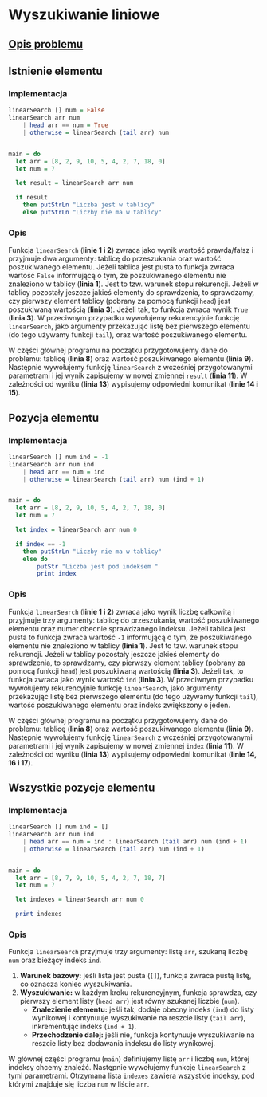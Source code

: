 # Wyszukiwanie liniowe

## [Opis problemu](../../../../algorithms/searching/linear-search.md)


## Istnienie elementu

### Implementacja

```haskell linenums="1"
linearSearch [] num = False
linearSearch arr num
    | head arr == num = True
    | otherwise = linearSearch (tail arr) num


main = do
  let arr = [8, 2, 9, 10, 5, 4, 2, 7, 18, 0]
  let num = 7

  let result = linearSearch arr num

  if result
    then putStrLn "Liczba jest w tablicy"
    else putStrLn "Liczby nie ma w tablicy"
```


### Opis

Funkcja `linearSearch` (**linie 1 i 2**) zwraca jako wynik wartość prawda/fałsz i przyjmuje dwa argumenty: tablicę do przeszukania oraz wartość poszukiwanego elementu. Jeżeli tablica jest pusta to funkcja zwraca wartość `False` informującą o tym, że poszukiwanego elementu nie znaleziono w tablicy (**linia 1**). Jest to tzw. warunek stopu rekurencji. Jeżeli w tablicy pozostały jeszcze jakieś elementy do sprawdzenia, to sprawdzamy, czy pierwszy element tablicy (pobrany za pomocą funkcji `head`) jest poszukiwaną wartością (**linia 3**). Jeżeli tak, to funkcja zwraca wynik `True` (**linia 3**). W przeciwnym przypadku wywołujemy rekurencyjnie funkcję `linearSearch`, jako argumenty przekazując listę bez pierwszego elementu (do tego używamy funkcji `tail`), oraz wartość poszukiwanego elementu.

W części głównej programu na początku przygotowujemy dane do problemu: tablicę (**linia 8**) oraz wartość poszukiwanego elementu (**linia 9**). Następnie wywołujemy funkcję `linearSearch` z wcześniej przygotowanymi parametrami i jej wynik zapisujemy w nowej zmiennej `result` (**linia 11**). W zależności od wyniku (**linia 13**) wypisujemy odpowiedni komunikat (**linie 14 i 15**).

## Pozycja elementu

### Implementacja

```haskell linenums="1"
linearSearch [] num ind = -1
linearSearch arr num ind
    | head arr == num = ind
    | otherwise = linearSearch (tail arr) num (ind + 1)


main = do
  let arr = [8, 2, 9, 10, 5, 4, 2, 7, 18, 0]
  let num = 7

  let index = linearSearch arr num 0

  if index == -1
    then putStrLn "Liczby nie ma w tablicy"
    else do 
        putStr "Liczba jest pod indeksem "
        print index
```


### Opis

Funkcja `linearSearch` (**linie 1 i 2**) zwraca jako wynik liczbę całkowitą i przyjmuje trzy argumenty: tablicę do przeszukania, wartość poszukiwanego elementu oraz numer obecnie sprawdzanego indeksu. Jeżeli tablica jest pusta to funkcja zwraca wartość `-1` informującą o tym, że poszukiwanego elementu nie znaleziono w tablicy (**linia 1**). Jest to tzw. warunek stopu rekurencji. Jeżeli w tablicy pozostały jeszcze jakieś elementy do sprawdzenia, to sprawdzamy, czy pierwszy element tablicy (pobrany za pomocą funkcji `head`) jest poszukiwaną wartością (**linia 3**). Jeżeli tak, to funkcja zwraca jako wynik wartość `ind` (**linia 3**). W przeciwnym przypadku wywołujemy rekurencyjnie funkcję `linearSearch`, jako argumenty przekazując listę bez pierwszego elementu (do tego używamy funkcji `tail`), wartość poszukiwanego elementu oraz indeks zwiększony o jeden.

W części głównej programu na początku przygotowujemy dane do problemu: tablicę (**linia 8**) oraz wartość poszukiwanego elementu (**linia 9**). Następnie wywołujemy funkcję `linearSearch` z wcześniej przygotowanymi parametrami i jej wynik zapisujemy w nowej zmiennej `index` (**linia 11**). W zależności od wyniku (**linia 13**) wypisujemy odpowiedni komunikat (**linie 14, 16 i 17**).

## Wszystkie pozycje elementu

### Implementacja

```haskell linenums="1"
linearSearch [] num ind = []
linearSearch arr num ind
    | head arr == num = ind : linearSearch (tail arr) num (ind + 1)
    | otherwise = linearSearch (tail arr) num (ind + 1)


main = do
  let arr = [8, 7, 9, 10, 5, 4, 2, 7, 18, 7]
  let num = 7

  let indexes = linearSearch arr num 0

  print indexes
```


### Opis

Funkcja `linearSearch` przyjmuje trzy argumenty: listę `arr`, szukaną liczbę `num` oraz bieżący indeks `ind`.

1. **Warunek bazowy:** jeśli lista jest pusta (`[]`), funkcja zwraca pustą listę, co oznacza koniec wyszukiwania.
2. **Wyszukiwanie:** w każdym kroku rekurencyjnym, funkcja sprawdza, czy pierwszy element listy (`head arr`) jest równy szukanej liczbie (`num`).
   - **Znalezienie elementu:** jeśli tak, dodaje obecny indeks (`ind`) do listy wynikowej i kontynuuje wyszukiwanie na reszcie listy (`tail arr`), inkrementując indeks (`ind + 1`).
   - **Przechodzenie dalej:** jeśli nie, funkcja kontynuuje wyszukiwanie na reszcie listy bez dodawania indeksu do listy wynikowej.

W głównej części programu (`main`) definiujemy listę `arr` i liczbę `num`, której indeksy chcemy znaleźć. Następnie wywołujemy funkcję `linearSearch` z tymi parametrami. Otrzymana lista `indexes` zawiera wszystkie indeksy, pod którymi znajduje się liczba `num` w liście `arr`.
